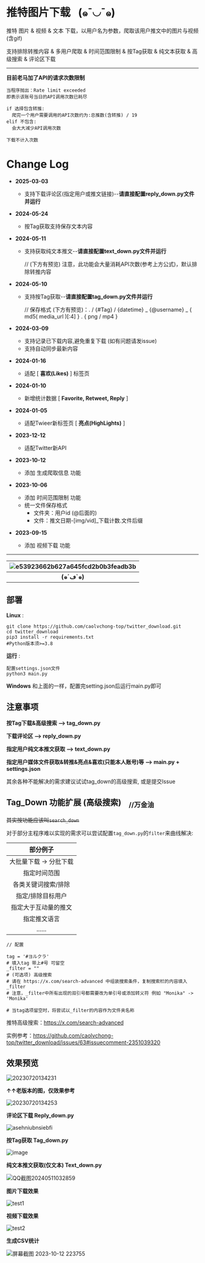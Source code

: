 # 推特图片下载   &nbsp; (๑¯◡¯๑) 
推特 图片 & 视频 & 文本 下载，以用户名为参数，爬取该用户推文中的图片与视频(含gif)

支持排除转推内容 & 多用户爬取 & 时间范围限制 & 按Tag获取 & 纯文本获取 & 高级搜索 & 评论区下载

---
**目前老马加了API的请求次数限制** 
``` 
当程序抛出：Rate limit exceeded 
即表示该账号当日的API调用次数已耗尽

if 选择包含转推:
  爬完一个用户需要调用的API次数约为:总推数(含转推) / 19
elif 不包含:
  会大大减少API调用次数

下载不计入次数 
```

# Change Log 
* **2025-03-03** 
  * 支持下载评论区(指定用户或推文链接)--**请直接配置reply_down.py文件并运行**

* **2024-05-24** 
  * 按Tag获取支持保存文本内容 

* **2024-05-11**
  * 支持获取纯文本推文--**请直接配置text_down.py文件并运行**
    
    // (下方有预览) 注意，此功能会大量消耗API次数(参考上方公式)，默认排除转推内容
* **2024-05-10**
  * 支持按Tag获取--**请直接配置tag_down.py文件并运行**
  
    // 保存格式 (下方有预览)：. / {#Tag} / {datetime} \_ {@username} \_ { md5( media_url )[:4] } . { png / mp4 }

* **2024-03-09**
  * 支持记录已下载内容,避免重复下载 (如有问题请发issue)
  * 支持自动同步最新内容
* **2024-01-16**
  * 适配 [ **喜欢(Likes)** ] 标签页 
* **2024-01-10**
  * 新增统计数据 [ **Favorite, Retweet, Reply** ]
* **2024-01-05**
  * 适配Twieer新标签页 [ **亮点(HighLights)** ]
* **2023-12-12**
  * 适配Twitter新API
* **2023-10-12**
  * 添加 生成爬取信息 功能
* **2023-10-06**
  * 添加 时间范围限制 功能
  * 统一文件保存格式
    * 文件夹：用户id (@后面的)
    * 文件：推文日期-[img/vid]_下载计数.文件后缀
      
* **2023-09-15**
  * 添加 视频下载 功能
 
---

<div align="center"> 

| ![e53923662b627a645fcd2b0b3feadb3b](https://github.com/caolvchong-top/twitter_download/assets/57820488/39da9658-f40f-40d6-8480-9dff850076da) |
|:--:| 
| **(๑´ڡ`๑)** | 

</div>

部署
--- 

**Linux** : 
``` 
git clone https://github.com/caolvchong-top/twitter_download.git 
cd twitter_download 
pip3 install -r requirements.txt
#Python版本须>=3.8
``` 
**运行** : 
``` 
配置settings.json文件
python3 main.py 
``` 
**Windows** 和上面的一样，配置完setting.json后运行main.py即可 


注意事项
---

**按Tag下载&高级搜索 --> tag_down.py** 

**下载评论区 --> reply_down.py** 

**指定用户纯文本推文获取 --> text_down.py** 

**指定用户媒体文件获取&转推&亮点&喜欢(只能本人账号)等 --> main.py + settings.json** 

其余各种不能解决的需求建议试试tag_down的高级搜索, 或是提交Issue 


Tag_Down 功能扩展 (高级搜索) &nbsp;&nbsp; <sub>//万金油</sub> 
---
~~其实按功能应该叫`search_down`~~

对于部分主程序难以实现的需求可以尝试配置`tag_down.py`的`filter`来曲线解决: 

|部分例子|
|:--:|
|大批量下载 -> 分批下载|
|指定时间范围|
|各类关键词搜索/排除|
|指定/排除目标用户|
|指定大于互动量的推文|
|指定推文语言|
|......| 

``` 
// 配置

tag = '#ヨルクラ'
# 填入tag 带上#号 可留空
_filter = ""
# (可选项) 高级搜索
# 请在 https://x.com/search-advanced 中组装搜索条件，复制搜索栏的内容填入_filter
# 注意，_filter中所有出现的双引号都需要改为单引号或添加转义符 例如 "Monika" -> 'Monika'

# 当tag选项留空时，将尝试以_filter的内容作为文件夹名称
``` 
推特高级搜索：https://x.com/search-advanced 

实例参考：https://github.com/caolvchong-top/twitter_download/issues/63#issuecomment-2351039320


效果预览
---
![20230720134231](https://github.com/caolvchong-top/twitter_download/assets/57820488/ee6a1c13-2b0c-47e9-a260-1ac529bec678) 


**↑↑老版本的图，仅效果参考**


![20230720134253](https://github.com/caolvchong-top/twitter_download/assets/57820488/6e5ba42f-2dc4-4fa1-8cf6-152246378756)


**评论区下载 Reply_down.py** 

![asehniubnsiebfi](https://github.com/user-attachments/assets/43708c8f-528d-4000-bf45-409a53ee3bc7)

 
**按Tag获取 Tag_down.py** 

![image](https://github.com/caolvchong-top/twitter_download/assets/57820488/aa109e18-5ef1-4d77-902c-658ed1b3ff53)

**纯文本推文获取(仅文本) Text_down.py** 

![QQ截图20240511032859](https://github.com/caolvchong-top/twitter_download/assets/57820488/0998b6b1-c313-4b1d-a78e-525a666098b2)



**图片下载效果**

![test1](https://github.com/caolvchong-top/twitter_download/assets/57820488/736f7554-612b-4bec-8baf-4a5ab45c6e04)


**视频下载效果**

![test2](https://github.com/caolvchong-top/twitter_download/assets/57820488/6f732042-6f96-4e7a-bd16-e7d08a46a90e)



**生成CSV统计**

![屏幕截图 2023-10-12 223755](https://github.com/caolvchong-top/twitter_download/assets/57820488/b5dfc741-e10f-409a-b298-d56ea236bc5f)



